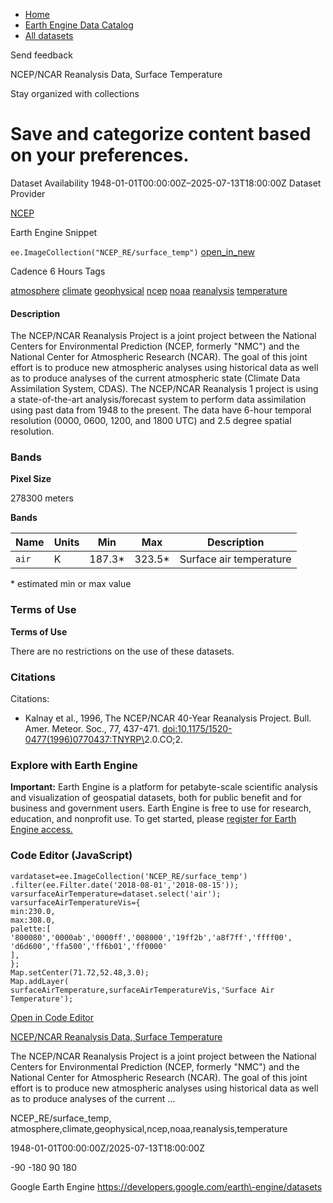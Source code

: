 



* [Home](https://developers.google.com/)
* [Earth Engine Data Catalog](https://developers.google.com/earth-engine/datasets)
* [All datasets](https://developers.google.com/earth-engine/datasets/catalog)





 
 
 Send feedback
 
 

NCEP/NCAR Reanalysis Data, Surface Temperature


 
 Stay organized with collections
 

 
 Save and categorize content based on your preferences.
================================================================================================================================================








Dataset Availability
1948\-01\-01T00:00:00Z–2025\-07\-13T18:00:00Z
Dataset Provider


[NCEP](https://www.esrl.noaa.gov/psd/data/gridded/data.ncep.reanalysis.html)



Earth Engine Snippet


`ee.ImageCollection("NCEP_RE/surface_temp")` 
[open\_in\_new](https://code.earthengine.google.com/?scriptPath=Examples:Datasets/NCEP_RE/NCEP_RE_surface_temp)





Cadence
6 Hours
Tags


[atmosphere](/earth-engine/datasets/tags/atmosphere)
[climate](/earth-engine/datasets/tags/climate)
[geophysical](/earth-engine/datasets/tags/geophysical)
[ncep](/earth-engine/datasets/tags/ncep)
[noaa](/earth-engine/datasets/tags/noaa)
[reanalysis](/earth-engine/datasets/tags/reanalysis)
[temperature](/earth-engine/datasets/tags/temperature)








#### Description



The NCEP/NCAR Reanalysis Project is a joint project between the National
Centers for Environmental Prediction (NCEP, formerly "NMC") and the
National Center for Atmospheric Research (NCAR). The goal of this joint
effort is to produce new atmospheric analyses using historical data as
well as to produce analyses of the current atmospheric state (Climate Data
Assimilation System, CDAS). The NCEP/NCAR Reanalysis 1 project is using a
state\-of\-the\-art analysis/forecast system to perform data assimilation using
past data from 1948 to the present. The data have 6\-hour temporal
resolution (0000, 0600, 1200, and 1800 UTC) and 2\.5 degree spatial
resolution.





### Bands



**Pixel Size**
  
278300 meters



**Bands**




| Name | Units | Min | Max | Description |
| --- | --- | --- | --- | --- |
| `air` | K | 187\.3\* | 323\.5\* | Surface air temperature |


 \* estimated min or max value


### Terms of Use


**Terms of Use**


There are no restrictions on the use of these datasets.




### Citations



Citations:
* Kalnay et al., 1996, The NCEP/NCAR 40\-Year Reanalysis Project. Bull. Amer.
Meteor. Soc., 77, 437\-471\.
[doi:10\.1175/1520\-0477(1996\)077](https://doi.org/10.1175/1520-0477(1996)077%3C0437:TNYRP%3E2.0.CO;2)[0437:TNYRP\\](/earth-engine/datasets/catalog/0437:TNYRP%5C)2\.0\.CO;2\.





### Explore with Earth Engine


**Important:** 
 Earth Engine is a platform for petabyte\-scale scientific analysis and visualization of
 geospatial datasets, both for public benefit and for business and government users.
 Earth Engine is free to use for research, education, and nonprofit use. To get started, please
 [register for Earth Engine access.](https://console.cloud.google.com/earth-engine)



### Code Editor (JavaScript)



```
vardataset=ee.ImageCollection('NCEP_RE/surface_temp')
.filter(ee.Filter.date('2018-08-01','2018-08-15'));
varsurfaceAirTemperature=dataset.select('air');
varsurfaceAirTemperatureVis={
min:230.0,
max:308.0,
palette:[
'800080','0000ab','0000ff','008000','19ff2b','a8f7ff','ffff00',
'd6d600','ffa500','ff6b01','ff0000'
],
};
Map.setCenter(71.72,52.48,3.0);
Map.addLayer(
surfaceAirTemperature,surfaceAirTemperatureVis,'Surface Air Temperature');
```



[Open in Code Editor](https://code.earthengine.google.com/?scriptPath=Examples:Datasets/NCEP_RE/NCEP_RE_surface_temp)


[NCEP/NCAR Reanalysis Data, Surface Temperature](/earth-engine/datasets/catalog/NCEP_RE_surface_temp)

The NCEP/NCAR Reanalysis Project is a joint project between the National Centers for Environmental Prediction (NCEP, formerly "NMC") and the National Center for Atmospheric Research (NCAR). The goal of this joint effort is to produce new atmospheric analyses using historical data as well as to produce analyses of the current …

 NCEP\_RE/surface\_temp,
 atmosphere,climate,geophysical,ncep,noaa,reanalysis,temperature

1948\-01\-01T00:00:00Z/2025\-07\-13T18:00:00Z



 \-90 \-180 90 180
 



Google Earth Engine
https://developers.google.com/earth\-engine/datasets








